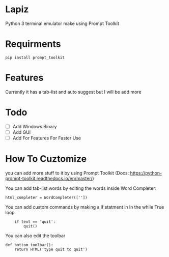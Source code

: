 # Lapiz
Python 3 terminal emulator make using Prompt Toolkit

# Requirments
```
pip install prompt_toolkit
```

# Features
Currently it has a tab-list and auto suggest but I will be add more

# Todo
- [ ] Add Windows Binary
- [ ] Add GUI
- [ ] Add For Features For Faster Use

# How To Cuztomize
you can add more stuff to it by using Prompt Toolkit (Docs: https://python-prompt-toolkit.readthedocs.io/en/master/)

You can add tab-list words by editing the words inside Word Completer:
```
html_completer = WordCompleter([''])
```

You can add custom commands by making a if statment in in the while True loop
```
    if text == 'quit':
        quit()
```

You can also edit the toolbar
```
def bottom_toolbar():
    return HTML('type quit to quit')
```
